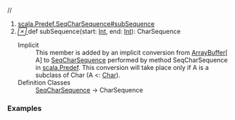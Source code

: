 //
<ol>
<li><a href="https://www.scala-lang.org/api/2.12.3/scala/collection/mutable/ArrayBuffer.html#subSequence(start:Int,end:Int):CharSequence">scala.Predef.SeqCharSequence#subSequence</a></li>
<li name="scala.Predef.SeqCharSequence#subSequence" visbl="pub" class="indented0 " data-isabs="false" fullcomment="yes" group="Ungrouped"> <a id="subSequence(start:Int,end:Int):CharSequence"></a><a id="subSequence(Int,Int):CharSequence"></a> <span class="permalink"> <a href="../../../scala/collection/mutable/ArrayBuffer.html#subSequence(start:Int,end:Int):CharSequence" title="Permalink"> <i class="material-icons"></i> </a> </span> <span class="modifier_kind"> <span class="modifier"></span> <span class="kind">def</span> </span> <span class="symbol"> <span class="implicit">subSequence</span><span class="params">(<span name="start">start: <a href="../../Int.html" class="extype" name="scala.Int">Int</a></span>, <span name="end">end: <a href="../../Int.html" class="extype" name="scala.Int">Int</a></span>)</span><span class="result">: <span class="extype" name="java.lang.CharSequence">CharSequence</span></span> </span> 
 <div class="fullcomment">
  <dl class="attributes block"> 
   <dt class="implicit">
    Implicit
   </dt>
   <dd>
     This member is added by an implicit conversion from 
    <a href="" class="extype" name="scala.collection.mutable.ArrayBuffer">ArrayBuffer</a>[
    <span class="extype" name="scala.collection.mutable.ArrayBuffer.A">A</span>] to 
    <a href="../../Predef$$SeqCharSequence.html" class="extype" name="scala.Predef.SeqCharSequence">SeqCharSequence</a> performed by method SeqCharSequence in 
    <a href="../../Predef$.html" class="extype" name="scala.Predef">scala.Predef</a>. This conversion will take place only if A is a subclass of Char (A &lt;: 
    <a href="../../Char.html" class="extype" name="scala.Char">Char</a>). 
   </dd>
   <dt>
    Definition Classes
   </dt>
   <dd>
    <a href="../../Predef$$SeqCharSequence.html" class="extype" name="scala.Predef.SeqCharSequence">SeqCharSequence</a> → CharSequence
   </dd>
  </dl>
 </div> </li>
        </ol>


### Examples
















